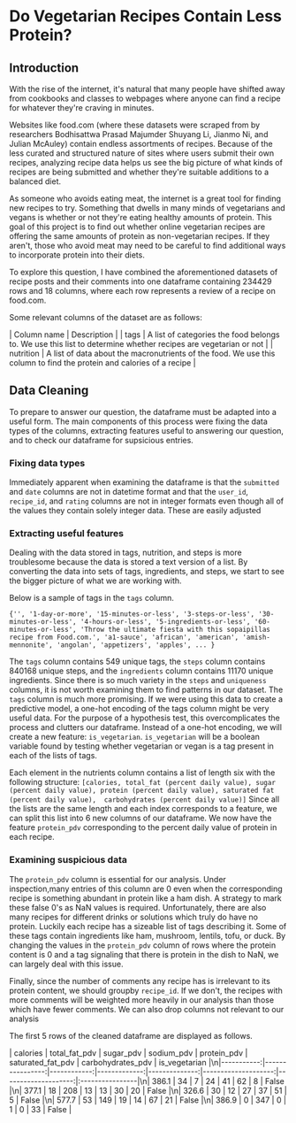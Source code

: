 # Do Vegetarian Recipes Contain Less Protein?

## Introduction

With the rise of the internet, it's natural that many people have
shifted away from cookbooks and classes to webpages where anyone
can find a recipe for whatever they're craving in minutes.

Websites like food.com (where these datasets were scraped from by 
researchers Bodhisattwa Prasad Majumder Shuyang Li, Jianmo Ni, and
Julian McAuley) contain endless assortments of recipes. 
Because of the less curated and structured nature of sites 
where users submit their own recipes, analyzing recipe data helps us
see the big picture of what kinds of recipes are being submitted and
whether they're suitable additions to a balanced diet.

As someone who avoids eating meat, the internet is a great tool for
finding new recipes to try. Something that dwells in many minds
of vegetarians and vegans is whether or not they're eating healthy
amounts of protein. This goal of this project is to find out whether
online vegetarian recipes are offering the same amounts of protein 
as non-vegetarian recipes. If they aren't, those who avoid meat may
need to be careful to find additional ways to incorporate protein into
their diets.

To explore this question, I have combined the aforementioned datasets
of recipe posts and their comments into one dataframe containing
234429 rows and 18 columns, where each row represents a review
of a recipe on food.com.

Some relevant columns of the dataset are as follows:

| Column name | Description |
| tags | A list of categories the food belongs to. We use this list to determine whether recipes are vegetarian or not |
| nutrition | A list of data about the macronutrients of the food. We use this column to find the protein and calories of a recipe |

## Data Cleaning

To prepare to answer our question, the dataframe must be adapted into
a useful form. The main components of this process were fixing the data
types of the columns, extracting features useful to answering our
question, and to check our dataframe for supsicious entries.

### Fixing data types

Immediately apparent when examining the dataframe is that the `submitted`
and `date` columns are not in datetime format and that the `user_id`, 
`recipe_id`, and `rating` columns are not in integer formats even though 
all of the values they contain solely integer data. These are
easily adjusted

### Extracting useful features

Dealing with the data stored in tags, nutrition, and steps is more
troublesome because the data is stored a text version of a list.
By converting the data into sets of tags, ingredients, and steps, we
start to see the bigger picture of what we are working with.

Below is a sample of tags in the `tags` column.

`{'',
 '1-day-or-more',
 '15-minutes-or-less',
 '3-steps-or-less',
 '30-minutes-or-less',
 '4-hours-or-less',
 '5-ingredients-or-less',
 '60-minutes-or-less',
 'Throw the ultimate fiesta with this sopaipillas recipe from Food.com.',
 'a1-sauce',
 'african',
 'american',
 'amish-mennonite',
 'angolan',
 'appetizers',
 'apples',
 ... }`

The `tags` column contains 549 unique tags, the `steps` column contains
840168 unique steps, and the `ingredients` column contains 11170 unique
ingredients. Since there is so much variety in the `steps` and 
`uniqueness` columns, it is not worth examining them to find patterns
in our dataset.  The `tags` column is much more promising. If we were
using this data to create a predictive model, a one-hot encoding of the
tags column might be very useful data. For the purpose of a hypothesis
test, this overcomplicates the process and clutters our dataframe.
Instead of a one-hot encoding, we will create a new feature: 
`is_vegetarian`. `is_vegetarian` will be a boolean variable found by
testing whether vegetarian or vegan is a tag present in each of the
lists of tags.

Each element in the nutrients column contains a list of length six
with the following structure:
`[calories, total_fat (percent daily value), sugar (percent daily value),
protein (percent daily value), saturated fat (percent daily value), 
carbohydrates (percent daily value)]` Since all the lists are the
same length and each index corresponds to a feature, we can split this
list into 6 new columns of our dataframe. We now have the feature
`protein_pdv` corresponding to the percent daily value of protein in
each recipe.

### Examining suspicious data

The `protein_pdv` column is essential for our analysis. Under 
inspection,many entries of this column are 0 even when the 
corresponding recipe is something abundant in protein like a ham dish.
A strategy to mark these false 0's as NaN values is required. 
Unfortunately, there are also many recipes for different drinks or 
solutions which truly do have no protein. Luckily each recipe has
a sizeable list of tags describing it. Some of these tags contain
ingredients like ham, mushroom, lentils, tofu, or duck. By changing 
the values in the `protein_pdv` column of rows where the protein content
is 0 and a tag signaling that there is protein in the dish to NaN, we
can largely deal with this issue.

Finally, since the number of comments any recipe has is irrelevant to
its protein content, we should groupby `recipe_id`. If we don't,
the recipes with more comments will be weighted more heavily in our
analysis than those which have fewer comments. We can also drop
columns not relevant to our analysis

The first 5 rows of the cleaned dataframe are displayed as follows.

|   calories |   total_fat_pdv |   sugar_pdv |   sodium_pdv |   protein_pdv |   saturated_fat_pdv |   carbohydrates_pdv | is_vegetarian   |\n|-----------:|----------------:|------------:|-------------:|--------------:|--------------------:|--------------------:|:----------------|\n|      386.1 |              34 |           7 |           24 |            41 |                  62 |                   8 | False           |\n|      377.1 |              18 |         208 |           13 |            13 |                  30 |                  20 | False           |\n|      326.6 |              30 |          12 |           27 |            37 |                  51 |                   5 | False           |\n|      577.7 |              53 |         149 |           19 |            14 |                  67 |                  21 | False           |\n|      386.9 |               0 |         347 |            0 |             1 |                   0 |                  33 | False           |
